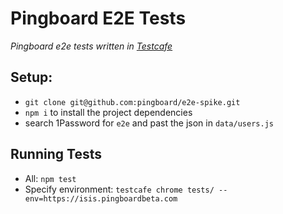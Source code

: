 # Pingboard E2E Tests
_Pingboard e2e tests written in [Testcafe](https://devexpress.github.io/testcafe/)_

## Setup:
* `git clone git@github.com:pingboard/e2e-spike.git`
* `npm i` to install the project dependencies
* search 1Password for `e2e` and past the json in `data/users.js`

## Running Tests
* All: `npm test`
* Specify environment: `testcafe chrome tests/ --env=https://isis.pingboardbeta.com`